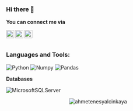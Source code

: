 ### Hi there 👋

**You can connect me via**

<a href="https://www.linkedin.com/in/ahmet-enes-yal%C3%A7inkaya-965060120/">
  <img align="left" alt="Ahmet's LinkedIn" width="22px" src="https://raw.githubusercontent.com/peterthehan/peterthehan/master/assets/linkedin.svg" />
</a>
<a href="https://www.udemy.com/course/2021-computer-vision-opencv-a-ztm/?referralCode=9E65AE8D62503FE948AC">
  <img align="left" alt="Ahmet's Udemy" width="22px" src="https://raw.githubusercontent.com/peterthehan/peterthehan/master/assets/linkedin.svg" />
</a>
<a href="https://ahmetenesyalcinkaya.medium.com/">
  <img align="left" alt="Ahmet's Medium" width="22px" src="https://raw.githubusercontent.com/peterthehan/peterthehan/master/assets/linkedin.svg" />
</a>
<br />
<br />

<h3 align="left">Languages and Tools:</h3>

![Python](https://img.shields.io/badge/python-3670A0?style=for-the-badge&logo=python&logoColor=ffdd54)
![Numpy](https://img.shields.io/badge/numpy-F54A2A?style=for-the-badge&logo=numpy&logoColor=green)
![Pandas](https://img.shields.io/badge/pandas-F54A2A?style=for-the-badge&logo=pandas&logoColor=green)

**Databases**

![MicrosoftSQLServer](https://img.shields.io/badge/Microsoft%20SQL%20Sever-CC2927?style=for-the-badge&logo=microsoft%20sql%20server&logoColor=white)

<p align="center"> <img src="https://github-readme-stats.vercel.app/api?username=ahmetenesyalcinkaya&show_icons=true&" alt="ahmetenesyalcinkaya" />
